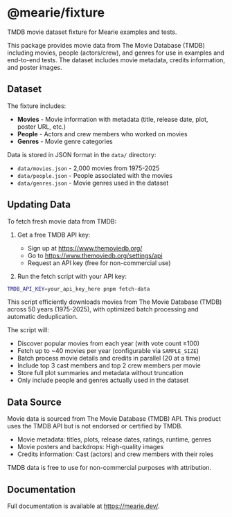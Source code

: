# @mearie/fixture

TMDB movie dataset fixture for Mearie examples and tests.

This package provides movie data from The Movie Database (TMDB) including movies, people (actors/crew),
and genres for use in examples and end-to-end tests. The dataset includes movie metadata,
credits information, and poster images.

## Dataset

The fixture includes:

- **Movies** - Movie information with metadata (title, release date, plot, poster URL, etc.)
- **People** - Actors and crew members who worked on movies
- **Genres** - Movie genre categories

Data is stored in JSON format in the `data/` directory:

- `data/movies.json` - 2,000 movies from 1975-2025
- `data/people.json` - People associated with the movies
- `data/genres.json` - Movie genres used in the dataset

## Updating Data

To fetch fresh movie data from TMDB:

1. Get a free TMDB API key:
   - Sign up at https://www.themoviedb.org/
   - Go to https://www.themoviedb.org/settings/api
   - Request an API key (free for non-commercial use)

2. Run the fetch script with your API key:

```bash
TMDB_API_KEY=your_api_key_here pnpm fetch-data
```

This script efficiently downloads movies from The Movie Database (TMDB) across 50 years (1975-2025),
with optimized batch processing and automatic deduplication.

The script will:

- Discover popular movies from each year (with vote count ≥100)
- Fetch up to ~40 movies per year (configurable via `SAMPLE_SIZE`)
- Batch process movie details and credits in parallel (20 at a time)
- Include top 3 cast members and top 2 crew members per movie
- Store full plot summaries and metadata without truncation
- Only include people and genres actually used in the dataset

## Data Source

Movie data is sourced from The Movie Database (TMDB) API. This product uses the TMDB API but
is not endorsed or certified by TMDB.

- Movie metadata: titles, plots, release dates, ratings, runtime, genres
- Movie posters and backdrops: High-quality images
- Credits information: Cast (actors) and crew members with their roles

TMDB data is free to use for non-commercial purposes with attribution.

## Documentation

Full documentation is available at <https://mearie.dev/>.

